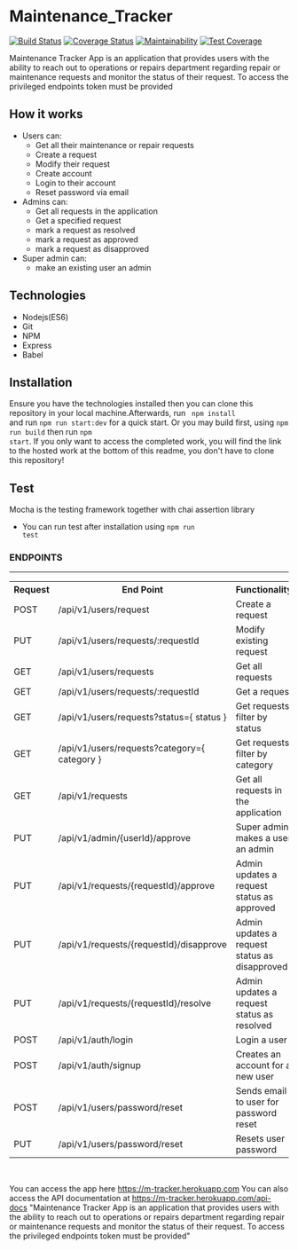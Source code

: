# Maintenance_Tracker
[![Build Status](https://travis-ci.org/Oloyedesinmiloluwa/Maintenance_Tracker.svg?branch=develop)](https://travis-ci.org/Oloyedesinmiloluwa/Maintenance_Tracker)
[![Coverage Status](https://coveralls.io/repos/github/Oloyedesinmiloluwa/Maintenance_Tracker/badge.svg?branch=develop)](https://coveralls.io/github/Oloyedesinmiloluwa/Maintenance_Tracker?branch=develop)
[![Maintainability](https://api.codeclimate.com/v1/badges/4776543d19681cf61613/maintainability)](https://codeclimate.com/github/Oloyedesinmiloluwa/Maintenance_Tracker/maintainability)
[![Test Coverage](https://api.codeclimate.com/v1/badges/4776543d19681cf61613/test_coverage)](https://codeclimate.com/github/Oloyedesinmiloluwa/Maintenance_Tracker/test_coverage)

Maintenance Tracker App is an application that provides users with the ability to reach out to operations or repairs department regarding repair or maintenance requests and monitor the status of their request. To access the privileged endpoints token must be provided

## How it works 
* Users can:
    * Get all their maintenance or repair requests
    * Create a request
    * Modify their request
    * Create account
    * Login to their account
    * Reset password via email
* Admins can:
    * Get all requests in the application
    * Get a specified request
    * mark a request as resolved
    * mark a request as approved
    * mark a request as disapproved
* Super admin can:
    * make an existing user an admin
    
## Technologies
  * Nodejs(ES6)
  * Git
  * NPM
  * Express
  * Babel
## Installation
  Ensure you have the technologies installed then you can clone this repository in your local machine.Afterwards, run <code> npm install </code> and run <code>npm run start:dev</code> for a quick start. Or you may build first, using <code>npm run build</code> then run <code>npm start</code>.
If you only want to access the completed work, you will find the link to the hosted work at the bottom of this readme, you don't have to clone this repository!

## Test
  Mocha is the testing framework together with chai assertion library
  * You can run test after installation using <code>npm run test</code>   

<h3>ENDPOINTS</h3>
<hr>
<table>
  <tr>
      <th>Request</th>
      <th>End Point</th>
      <th>Functionality</th>
  </tr>
  <tr>
      <td>POST</td>
      <td>/api/v1/users/request</td>
      <td>Create a request</td>
  </tr>
  <tr>
      <td>PUT</td>
      <td>/api/v1/users/requests/:requestId</td>
      <td>Modify existing request</td>
  </tr>
  <tr>
      <td>GET</td>
      <td>/api/v1/users/requests</td>
      <td>Get all requests</td>
  </tr>
  <tr>
      <td>GET</td>
      <td>/api/v1/users/requests/:requestId</td>
      <td>Get a request</td>
  </tr>
  <tr>
      <td>GET</td>
      <td>/api/v1/users/requests?status={ status }</td>
      <td>Get requests filter by status</td>
  </tr>
  <tr>
      <td>GET</td>
      <td>/api/v1/users/requests?category={ category }</td>
      <td>Get requests filter by category</td>
  </tr>
  <tr>
      <td>GET</td>
      <td>/api/v1/requests</td>
      <td>Get all requests in the application</td>
  </tr>
  <tr>
      <td>PUT</td>
      <td>/api/v1/admin/{userId}/approve</td>
      <td>Super admin makes a user an admin</td>
  </tr>
  <tr>
      <td>PUT</td>
      <td>/api/v1/requests/{requestId}/approve</td>
      <td>Admin updates a request status as approved</td>
  </tr>
  <tr>
      <td>PUT</td>
      <td>/api/v1/requests/{requestId}/disapprove</td>
      <td>Admin updates a request status as disapproved</td>
  </tr>
  <tr>
      <td>PUT</td>
      <td>/api/v1/requests/{requestId}/resolve</td>
      <td>Admin updates a request status as resolved</td>
  </tr>
  <tr>
      <td>POST</td>
      <td>/api/v1/auth/login</td>
      <td>Login a user</td>
  </tr>
  <tr>
      <td>POST</td>
      <td>/api/v1/auth/signup</td>
      <td>Creates an account for a new user</td>
  </tr>
  <tr>
      <td>POST</td>
      <td>/api/v1/users/password/reset</td>
      <td>Sends email to user for password reset</td>
  </tr>
  <tr>
      <td>PUT</td>
      <td>/api/v1/users/password/reset</td>
      <td>Resets user password</td>
  </tr>
</table>
<br/>

You can access the app here https://m-tracker.herokuapp.com
You can also access the API documentation at https://m-tracker.herokuapp.com/api-docs
"Maintenance Tracker App is an application that provides users with the ability to reach out to operations or repairs department regarding repair or maintenance requests and monitor the status of their request. To access the privileged endpoints token must be provided" 
